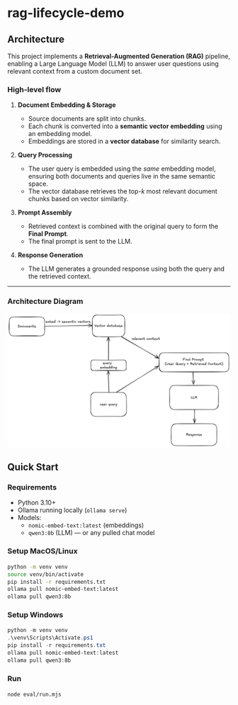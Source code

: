 # rag-lifecycle-demo

## Architecture

This project implements a **Retrieval-Augmented Generation (RAG)** pipeline, enabling a Large Language Model (LLM) to answer user questions using relevant context from a custom document set.

### High-level flow

1. **Document Embedding & Storage**

   - Source documents are split into chunks.
   - Each chunk is converted into a **semantic vector embedding** using an embedding model.
   - Embeddings are stored in a **vector database** for similarity search.

2. **Query Processing**

   - The user query is embedded using the _same_ embedding model, ensuring both documents and queries live in the same semantic space.
   - The vector database retrieves the top-_k_ most relevant document chunks based on vector similarity.

3. **Prompt Assembly**

   - Retrieved context is combined with the original query to form the **Final Prompt**.
   - The final prompt is sent to the LLM.

4. **Response Generation**
   - The LLM generates a grounded response using both the query and the retrieved context.

---

### Architecture Diagram

![RAG pipeline diagram](docs/diagram.png)

## Quick Start

### Requirements

- Python 3.10+
- Ollama running locally (`ollama serve`)
- Models:
  - `nomic-embed-text:latest` (embeddings)
  - `qwen3:8b` (LLM) — or any pulled chat model

### Setup MacOS/Linux

```bash
python -m venv venv
source venv/bin/activate
pip install -r requirements.txt
ollama pull nomic-embed-text:latest
ollama pull qwen3:8b
```

### Setup Windows

```powershell
python -m venv venv
.\venv\Scripts\Activate.ps1
pip install -r requirements.txt
ollama pull nomic-embed-text:latest
ollama pull qwen3:8b
```

### Run

`node eval/run.mjs`
